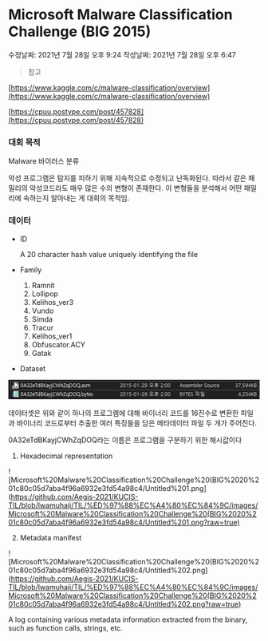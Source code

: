# Microsoft Malware Classification Challenge (BIG 2015)

수정날짜: 2021년 7월 28일 오후 9:24
작성날짜: 2021년 7월 28일 오후 6:47

> 참고

[https://www.kaggle.com/c/malware-classification/overview](https://www.kaggle.com/c/malware-classification/overview)

[https://cpuu.postype.com/post/457828](https://cpuu.postype.com/post/457828)

### 대회 목적

Malware 바이러스 분류

악성 프로그램은 탐지를 피하기 위해 지속적으로 수정되고 난독화된다. 따라서 같은 패밀리의 악성코드라도 매우 많은 수의 변형이 존재한다. 이 변형들을 분석해서 어떤 패밀리에 속하는지 알아내는 게 대회의 목적임.

### 데이터

- ID

    A 20 character hash value uniquely identifying the file

- Family
    1. Ramnit
    2. Lollipop
    3. Kelihos_ver3
    4. Vundo
    5. Simda
    6. Tracur
    7. Kelihos_ver1
    8. Obfuscator.ACY
    9. Gatak

- Dataset

![Microsoft%20Malware%20Classification%20Challenge%20(BIG%2020%201c80c05d7aba4f96a6932e3fd54a98c4/Untitled.png](https://github.com/Aegis-2021/KUCIS-TIL/blob/lwamuhaji/TIL/%ED%97%88%EC%A4%80%EC%84%9C/images/Microsoft%20Malware%20Classification%20Challenge%20(BIG%2020%201c80c05d7aba4f96a6932e3fd54a98c4/Untitled.png?raw=true))

데이터셋은 위와 같이 하나의 프로그램에 대해 바이너리 코드를 16진수로 변환한 파일과 바이너리 코드로부터 추출한 여러 특징들을 담은 메타데이터 파일 두 개가 주어진다.

0A32eTdBKayjCWhZqDOQ라는 이름은 프로그램을 구분하기 위한 해시값이다

1. Hexadecimal representation

![Microsoft%20Malware%20Classification%20Challenge%20(BIG%2020%201c80c05d7aba4f96a6932e3fd54a98c4/Untitled%201.png](https://github.com/Aegis-2021/KUCIS-TIL/blob/lwamuhaji/TIL/%ED%97%88%EC%A4%80%EC%84%9C/images/Microsoft%20Malware%20Classification%20Challenge%20(BIG%2020%201c80c05d7aba4f96a6932e3fd54a98c4/Untitled%201.png?raw=true)

2. Metadata manifest

![Microsoft%20Malware%20Classification%20Challenge%20(BIG%2020%201c80c05d7aba4f96a6932e3fd54a98c4/Untitled%202.png](https://github.com/Aegis-2021/KUCIS-TIL/blob/lwamuhaji/TIL/%ED%97%88%EC%A4%80%EC%84%9C/images/Microsoft%20Malware%20Classification%20Challenge%20(BIG%2020%201c80c05d7aba4f96a6932e3fd54a98c4/Untitled%202.png?raw=true)

A log containing various metadata information extracted from the binary, such as function calls, strings, etc.
